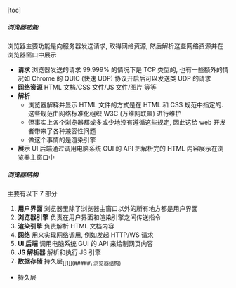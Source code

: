 [toc]

##### 浏览器功能

浏览器主要功能是向服务器发送请求, 取得网络资源, 然后解析这些网络资源并在浏览器窗口中展示
  - **请求** 浏览器发送的请求 99.999% 的情况下是 TCP 类型的, 也有一些额外的情况如 Chrome 的 QUIC (快速 UDP) 协议开启后可以发送类 UDP 的请求
  - **网络资源** HTML 文档/CSS 文件/JS 文件/图片 等等
  - **解析**
    - 浏览器解释并显示 HTML 文件的方式是在 HTML 和 CSS 规范中指定的. 这些规范由网络标准化组织 W3C (万维网联盟) 进行维护
    - 但事实上各个浏览器都或多或少地没有遵循这些规定, 因此这给 web 开发者带来了各种兼容性问题
    - 做这个事情的是渲染引擎
  - **展示** UI 后端通过调用电脑系统 GUI 的 API 把解析完的 HTML 内容展示在浏览器主窗口中

##### 浏览器结构

主要有以下 7 部分
  1. **用户界面** 浏览器里除了浏览器主窗口以外的所有地方都是用户界面
  2. **浏览器引擎** 负责在用户界面和渲染引擎之间传送指令
  3. **渲染引擎** 负责解析 HTML 文档内容
  4. **网络** 用来实现网络调用, 例如发起 HTTP/WS 请求
  5. **UI 后端** 调用电脑系统 GUI 的 API 来绘制网页内容
  6. **JS 解析器** 解析和执行 JS 引擎
  7. **数据存储** 持久层<sub>[[1]](#####\ 浏览器结构)</sub>

- 持久层
